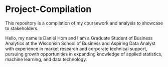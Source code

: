 # Project-Compilation
This repository is a compilation of my coursework and analysis to showcase to stakeholders.

Hello, my name is Daniel Hom and I am a Graduate Student of Business Analytics at the Wisconsin School of Business and Aspiring Data Analyst with experience in market research and corporate technical support, pursuing growth opportunities in expanding knowledge of applied statistics, machine learning, and data technology.
